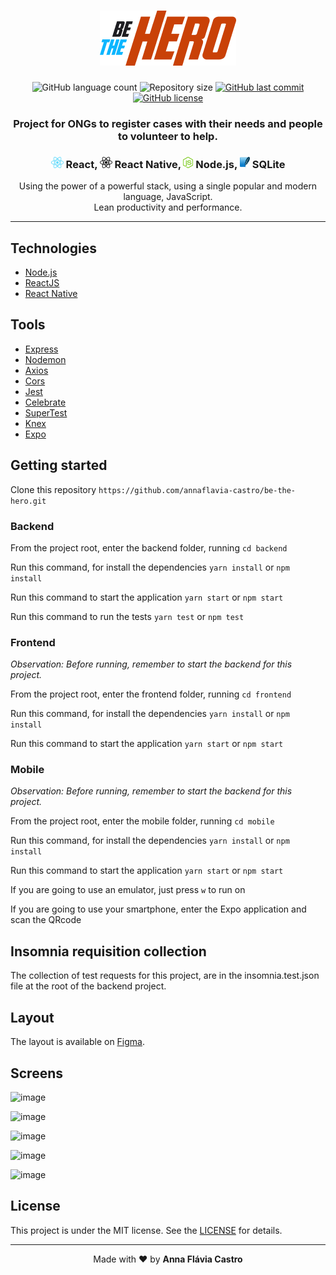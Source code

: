 <h1 align="center">
    <img alt="" title="" src="images/logo.png">
</h1>

<p align="center">
  <img alt="GitHub language count" src="https://img.shields.io/github/languages/count/annaflavia-castro/be-the-hero.svg">

  <img alt="Repository size" src="https://img.shields.io/github/repo-size/annaflavia-castro/be-the-hero.svg">
  
  <a href="https://github.com/annaflavia-castro/be-the-hero/commits/master">
    <img alt="GitHub last commit" src="https://img.shields.io/github/last-commit/annaflavia-castro/be-the-hero.svg"></a>
  
  <a href="https://github.com/annaflavia-castro/be-the-hero/blob/master/LICENSE">
    <img alt="GitHub license" src="https://img.shields.io/badge/license-MIT-success?style=flat"></a>
</p>

<h3 align="center"> Project for ONGs to register cases with their needs and people to volunteer to help. </h3>

<h3 align="center"><img src="images/react.png" alt="react" height="18"> React, <img src="images/react-native.png" alt="react-native" height="18"> React Native, <img src="images/node.png" alt="node" height="18"> Node.js, <img src="images/sqlite.png" alt="sqlite" height="18"> SQLite </h3>

<p align="center"> Using the power of a powerful stack, using a single popular and modern language, JavaScript. <br> Lean productivity and performance. </p>

---

## Technologies

<ul>
    <li><a href="https://nodejs.org/en/">Node.js</a></li>
    <li><a href="https://reactjs.org/">ReactJS</a></li>
    <li><a href="https://reactnative.dev/">React Native</a></li>
</ul>

## Tools

<ul>
    <li><a href="https://expressjs.com/pt-br/">Express</a></li>
    <li><a href="https://www.npmjs.com/package/nodemon">Nodemon</a></li>
    <li><a href="https://www.npmjs.com/package/axios">Axios</a></li>
    <li><a href="https://www.npmjs.com/package/cors">Cors</a></li>
    <li><a href="https://www.npmjs.com/package/jest">Jest</a></li>
    <li><a href="https://github.com/arb/celebrate">Celebrate</a></li>
    <li><a href="https://github.com/visionmedia/supertest">SuperTest</a></li>
    <li><a href="http://knexjs.org/">Knex</a></li>
    <li><a href="https://expo.io/">Expo</a></li>
</ul>

## Getting started

Clone this repository `https://github.com/annaflavia-castro/be-the-hero.git`

<h3> Backend </h3>

From the project root, enter the backend folder, running `cd backend`

Run this command, for install the dependencies `yarn install` or `npm install`

Run this command to start the application `yarn start` or `npm start`

Run this command to run the tests `yarn test` or `npm test`

<h3> Frontend </h3>

_Observation: Before running, remember to start the backend for this project._

From the project root, enter the frontend folder, running `cd frontend`

Run this command, for install the dependencies `yarn install` or `npm install`

Run this command to start the application `yarn start` or `npm start`

<h3> Mobile </h3>

_Observation: Before running, remember to start the backend for this project._

From the project root, enter the mobile folder, running `cd mobile`

Run this command, for install the dependencies `yarn install` or `npm install`

Run this command to start the application `yarn start` or `npm start`

If you are going to use an emulator, just press `w` to run on

If you are going to use your smartphone, enter the Expo application and scan the QRcode

## Insomnia requisition collection

The collection of test requests for this project, are in the insomnia.test.json file at the root of the backend project.

## Layout

The layout is available on [Figma](https://www.figma.com/file/iqE3vgR6PDxhD3ejBwJ90o/Be-The-Hero---OmniStack-11).

## Screens
![image](https://github.com/annaflavia-castro/be-the-hero/blob/master/images/new_ong.png)

![image](https://github.com/annaflavia-castro/be-the-hero/blob/master/images/login.png)

![image](https://github.com/annaflavia-castro/be-the-hero/blob/master/images/new_incident.png)

![image](https://github.com/annaflavia-castro/be-the-hero/blob/master/images/incidents.png)

![image](https://github.com/annaflavia-castro/be-the-hero/blob/master/images/smartphone.png)

## License
This project is under the MIT license. See the [LICENSE](LICENSE.md) for details.

---

<p align="center">Made with ❤️ by <strong>Anna Flávia Castro</p>
